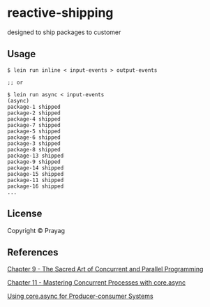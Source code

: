 # reactive-shipping

designed to ship packages to customer

## Usage

```
$ lein run inline < input-events > output-events

;; or 

$ lein run async < input-events
(async)
package-1 shipped
package-2 shipped
package-4 shipped
package-7 shipped
package-5 shipped
package-6 shipped
package-3 shipped
package-8 shipped
package-13 shipped
package-9 shipped
package-14 shipped
package-15 shipped
package-11 shipped
package-16 shipped
...
```

## License

Copyright © Prayag

##  References

[Chapter 9 - The Sacred Art of Concurrent and Parallel Programming](http://www.braveclojure.com/concurrency/)

[Chapter 11 - Mastering Concurrent Processes with core.async](http://www.braveclojure.com/core-async/)

[Using core.async for Producer-consumer Systems
](http://elbenshira.com/blog/using-core-async-for-producer-consumer-workflows/)